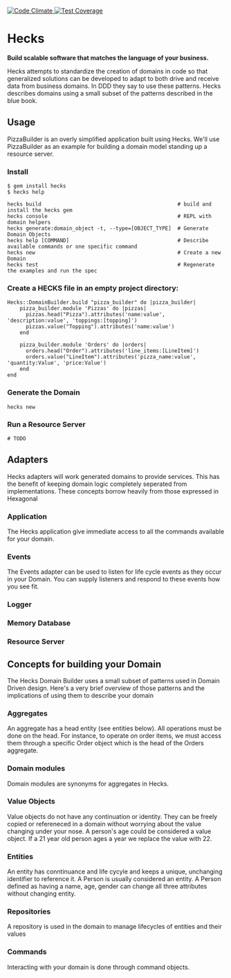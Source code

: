 [![Code Climate](https://codeclimate.com/github/chrisyoung/hecks/badges/gpa.svg)](https://codeclimate.com/github/chrisyoung/hecks)[ ![Test Coverage](https://codeclimate.com/github/chrisyoung/hecks/badges/coverage.svg)](https://codeclimate.com/github/chrisyoung/hecks/coverage)

# Hecks
**Build scalable software that matches the language of your business.**

Hecks attempts to standardize the creation of domains in code so that generalized solutions can be developed to adapt to both drive and receive data from business domains.  In DDD they say to use these patterns.  Hecks describes domains using a small subset of the patterns described in the blue book.


## Usage
PizzaBuilder is an overly simplified application built using Hecks.  We'll use PizzaBuilder as an example for building a domain model standing up a resource server.

### Install
	$ gem install hecks
	$ hecks help

	hecks build                                            # build and install the hecks gem
	hecks console                                          # REPL with domain helpers
	hecks generate:domain_object -t, --type=[OBJECT_TYPE]  # Generate Domain Objects
	hecks help [COMMAND]                                   # Describe available commands or one specific command
	hecks new                                              # Create a new Domain
	hecks test                                             # Regenerate the examples and run the spec

### Create a HECKS file in an empty project directory:
	Hecks::DomainBuilder.build "pizza_builder" do |pizza_builder|
		pizza_builder.module 'Pizzas' do |pizzas|
		  pizzas.head("Pizza").attributes('name:value', 'description:value', 'toppings:[topping]')
		  pizzas.value("Topping").attributes('name:value')
		end

		pizza_builder.module 'Orders' do |orders|
		  orders.head("Order").attributes('line_items:[LineItem]')
		  orders.value("LineItem").attributes('pizza_name:value', 'quantity:Value', 'price:Value')
		end
	end

### Generate the Domain
	hecks new

### Run a Resource Server
	# TODO

## Adapters
Hecks adapters will work generated domains to provide services.  This has the benefit of keeping domain logic completely seperated from implementations.  These concepts borrow heavily from those expressed in Hexagonal
### Application
The Hecks application give immediate access to all the commands available for your domain.  
### Events
The Events adapter can be used to listen for life cycle events as they occur in your Domain.  You can supply listeners and respond to these events how you see fit.  
### Logger

### Memory Database
### Resource Server

## Concepts for building your Domain
The Hecks Domain Builder uses a small subset of patterns used in Domain Driven design.  Here's a very brief overview of those patterns and the implications of using them to describe your domain

### Aggregates
An aggregate has a head entity (see entities below).  All operations must be done on the head.  For instance, to operate on order items, we must access them through a specific Order object which is the head of the Orders aggregate.

### Domain modules
Domain modules are synonyms for aggregates in Hecks.

### Value Objects
Value objects do not have any continuation or identity.  They can be freely copied or refereneced in a domain without worrying about the value changing under your nose.  A person's age could be considered a value object.  If a 21 year old person ages a year we replace the value with 22.

### Entities
An entity has conntinuance and life cycyle and keeps a unique, unchanging identifier to reference it.  A Person is usually considered an entity.  A Person defined as having a name, age, gender can change all three attributes without changing entity.

### Repositories
A repository is used in the domain to manage lifecycles of entities and their values

### Commands
Interacting with your domain is done through command objects.
